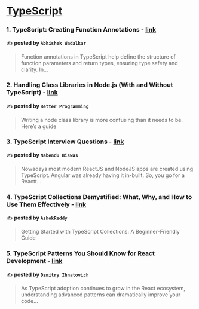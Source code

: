 
<h1><a href=https://medium.com/tag/typescript-tips/recommended target="_blank" rel="noopener noreferrer">TypeScript</a></h1>
<h3>1. TypeScript: Creating Function Annotations - <a href="https://medium.com/@abhishekw/typescript-creating-function-annotations-6a0ceaf29972" target="_blank" rel="noopener noreferrer">link</a></h3>

✍️ **posted by `Abhishek Wadalkar`**

<blockquote>Function annotations in TypeScript help define the structure of function parameters and return types, ensuring type safety and clarity. In…</blockquote>

<h3>2. Handling Class Libraries in Node.js (With and Without TypeScript) - <a href="https://medium.com/better-programming/handling-class-libraries-in-node-js-with-and-without-typescript-39b73b2186b6" target="_blank" rel="noopener noreferrer">link</a></h3>

✍️ **posted by `Better Programming`**

<blockquote>Writing a node class library is more confusing than it needs to be. Here’s a guide</blockquote>

<h3>3. TypeScript Interview Questions - <a href="https://medium.com/@nabendu82/typescript-interview-questions-80d4bb1e9733" target="_blank" rel="noopener noreferrer">link</a></h3>

✍️ **posted by `Nabendu Biswas`**

<blockquote>Nowadays most modern ReactJS and NodeJS apps are created using TypeScript. Angular was already having it in-built. So, you go for a Reactt…</blockquote>

<h3>4. TypeScript Collections Demystified: What, Why, and How to Use Them Effectively - <a href="https://medium.com/@ashokreddy343/typescript-collections-demystified-what-why-and-how-to-use-them-effectively-fa2363dfe971" target="_blank" rel="noopener noreferrer">link</a></h3>

✍️ **posted by `AshokReddy`**

<blockquote>Getting Started with TypeScript Collections: A Beginner-Friendly Guide</blockquote>

<h3>5. TypeScript Patterns You Should Know for React Development - <a href="https://medium.com/@ignatovich.dm/typescript-patterns-you-should-know-for-react-development-d43129494027" target="_blank" rel="noopener noreferrer">link</a></h3>

✍️ **posted by `Dzmitry Ihnatovich`**

<blockquote>As TypeScript adoption continues to grow in the React ecosystem, understanding advanced patterns can dramatically improve your code…</blockquote>

